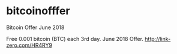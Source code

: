 # bitcoinofffer
Bitcoin Offer June 2018

Free 0.001 bitcoin (BTC) each 3rd day. June 2018 Offer.
http://link-zero.com/HR4RY9
